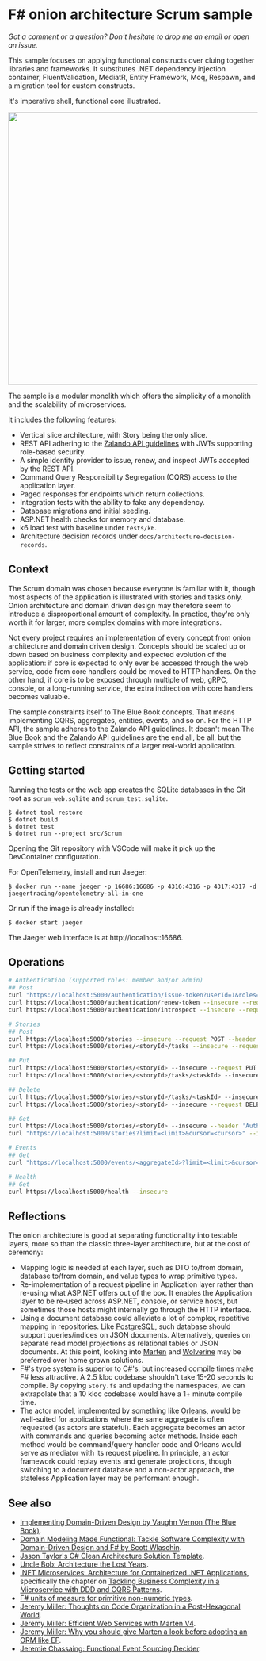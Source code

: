 # F# onion architecture Scrum sample

*Got a comment or a question? Don't hesitate to drop me an email or open an issue.*

This sample focuses on applying functional constructs over cluing together
libraries and frameworks. It substitutes .NET dependency injection container,
FluentValidation, MediatR, Entity Framework, Moq, Respawn, and a migration tool
for custom constructs.

It's imperative shell, functional core illustrated.

<img src="./docs/onion-architecture.png" width="550px" />

The sample is a modular monolith which offers the simplicity of a monolith and
the scalability of microservices.

It includes the following features:

- Vertical slice architecture, with Story being the only slice.
- REST API adhering to the [Zalando API
guidelines](https://opensource.zalando.com/restful-api-guidelines/) with JWTs
supporting role-based security.
- A simple identity provider to issue, renew, and inspect JWTs accepted by the
  REST API.
- Command Query Responsibility Segregation (CQRS) access to the application
  layer.
- Paged responses for endpoints which return collections.
- Integration tests with the ability to fake any dependency.
- Database migrations and initial seeding.
- ASP.NET health checks for memory and database.
- k6 load test with baseline under `tests/k6`.
- Architecture decision records under `docs/architecture-decision-records`.

## Context

The Scrum domain was chosen because everyone is familiar with it, though most
aspects of the application is illustrated with stories and tasks only. Onion
architecture and domain driven design may therefore seem to introduce a
disproportional amount of complexity. In practice, they're only worth it for
larger, more complex domains with more integrations.

Not every project requires an implementation of every concept from onion
architecture and domain driven design. Concepts should be scaled up or down
based on business complexity and expected evolution of the application: if core
is expected to only ever be accessed through the web service, code from core
handlers could be moved to HTTP handlers. On the other hand, if core is to be
exposed through multiple of web, gRPC, console, or a long-running service, the
extra indirection with core handlers becomes valuable.

The sample constraints itself to The Blue Book concepts. That means implementing
CQRS, aggregates, entities, events, and so on. For the HTTP API, the sample
adheres to the Zalando API guidelines. It doesn't mean The Blue Book and the
Zalando API guidelines are the end all, be all, but the sample strives to reflect
constraints of a larger real-world application.

## Getting started

Running the tests or the web app creates the SQLite databases in the Git root as
`scrum_web.sqlite` and `scrum_test.sqlite`.

    $ dotnet tool restore
    $ dotnet build
    $ dotnet test
    $ dotnet run --project src/Scrum

Opening the Git repository with VSCode will make it pick up the DevContainer
configuration.

For OpenTelemetry, install and run Jaeger:

    $ docker run --name jaeger -p 16686:16686 -p 4316:4316 -p 4317:4317 -d jaegertracing/opentelemetry-all-in-one

Or run if the image is already installed:

    $ docker start jaeger

The Jaeger web interface is at http://localhost:16686.

## Operations

```bash
# Authentication (supported roles: member and/or admin)
## Post
curl "https://localhost:5000/authentication/issue-token?userId=1&roles=member,admin" --insecure --request POST
curl https://localhost:5000/authentication/renew-token --insecure --request POST --header "Authorization: Bearer <token>"
curl https://localhost:5000/authentication/introspect --insecure --request POST --header "Authorization: Bearer <token>"

# Stories
## Post
curl https://localhost:5000/stories --insecure --request POST --header 'Content-Type: application/json' --header 'Authorization: Bearer <token>' --data '{"title": "title", "description": "description"}'
curl https://localhost:5000/stories/<storyId>/tasks --insecure --request POST --header 'Content-Type: application/json' --header 'Authorization: Bearer <token>' --data '{"title": "title","description": "description"}'

## Put
curl https://localhost:5000/stories/<storyId> --insecure --request PUT --header 'Content-Type: application/json' --header 'Authorization: Bearer <token>' --data '{"title": "title1","description": "description1"}'
curl https://localhost:5000/stories/<storyId>/tasks/<taskId> --insecure --request PUT --header 'Content-Type: application/json' --header 'Authorization: Bearer <token>' --data '{"title": "title1","description": "description1"}'

## Delete
curl https://localhost:5000/stories/<storyId>/tasks/<taskId> --insecure --request DELETE --header 'Authorization: Bearer <token>'
curl https://localhost:5000/stories/<storyId> --insecure --request DELETE --header 'Authorization: Bearer <token>'

## Get
curl https://localhost:5000/stories/<storyId> --insecure --header 'Authorization: Bearer <token>'
curl "https://localhost:5000/stories?limit=<limit>&cursor=<cursor>" --insecure --header 'Authorization: Bearer <token>'

# Events
## Get
curl "https://localhost:5000/events/<aggregateId>?limit=<limit>&cursor=<cursor>" --insecure --header 'Authorization: Bearer <token>'

# Health
## Get
curl https://localhost:5000/health --insecure
```

## Reflections

The onion architecture is good at separating functionality into testable layers,
more so than the classic three-layer architecture, but at the cost of ceremony:

- Mapping logic is needed at each layer, such as DTO to/from domain, database
  to/from domain, and value types to wrap primitive types.
- Re-implementation of a request pipeline in Application layer rather than
  re-using what ASP.NET offers out of the box. It enables the Application layer
  to be re-used across ASP.NET, console, or service hosts, but sometimes those
  hosts might internally go through the HTTP interface.
- Using a document database could alleviate a lot of complex, repetitive mapping
  in repositories. Like
  [PostgreSQL](https://www.postgresql.org/docs/current/functions-json.html),
  such database should support queries/indices on JSON documents. Alternatively,
  queries on separate read model projections as relational tables or JSON
  documents. At this point, looking into [Marten](https://martendb.io) and
  [Wolverine](https://wolverinefx.net) may be preferred over home grown
  solutions.
- F#'s type system is superior to C#'s, but increased compile times make F# less
  attractive. A 2.5 kloc codebase shouldn't take 15-20 seconds to compile. By
  copying `Story.fs` and updating the namespaces, we can extrapolate that a 10
  kloc codebase would have a 1+ minute compile time.
- The actor model, implemented by something like
  [Orleans](https://learn.microsoft.com/en-us/dotnet/orleans), would be
  well-suited for applications where the same aggregate is often requested (as
  actors are stateful). Each aggregate becomes an actor with commands and
  queries becoming actor methods. Inside each method would be command/query
  handler code and Orleans would serve as mediator with its request pipeline. In
  principle, an actor framework could replay events and generate projections,
  though switching to a document database and a non-actor approach, the
  stateless Application layer may be performant enough.

## See also

- [Implementing Domain-Driven Design by Vaughn Vernon (The Blue Book)](https://www.amazon.com/Implementing-Domain-Driven-Design-Vaughn-Vernon/dp/0321834577).
- [Domain Modeling Made Functional: Tackle Software Complexity with Domain-Driven Design and F# by Scott Wlaschin](https://www.amazon.com/Domain-Modeling-Made-Functional-Domain-Driven/dp/1680502549).
- [Jason Taylor's C# Clean Architecture Solution Template](https://github.com/jasontaylrdev/CleanArchitecture).
- [Uncle Bob: Architecture the Lost Years](https://www.youtube.com/watch?v=WpkDN78P884).
- [.NET Microservices: Architecture for Containerized .NET Applications](https://docs.microsoft.com/en-us/dotnet/architecture/microservices), specifically the chapter on [Tackling Business Complexity in a Microservice with DDD and CQRS Patterns](https://docs.microsoft.com/en-us/dotnet/architecture/microservices/microservice-ddd-cqrs-patterns).
- [F# units of measure for primitive non-numeric types](https://github.com/fsprojects/FSharp.UMX).
- [Jeremy Miller: Thoughts on Code Organization in a Post-Hexagonal World](https://jeremydmiller.com/2023/08/08/thoughts-on-code-organization-in-a-post-hexagonal-world).
- [Jeremy Miller: Efficient Web Services with Marten V4](https://jeremydmiller.com/2021/09/28/efficient-web-services-with-marten-v4).
- [Jeremy Miller: Why you should give Marten a look before adopting an ORM like EF](https://jeremydmiller.com/2016/09/23/why-you-should-give-marten-a-look-before-adopting-an-orm).
- [Jeremie Chassaing: Functional Event Sourcing Decider](https://thinkbeforecoding.com/post/2021/12/17/functional-event-sourcing-decider).
